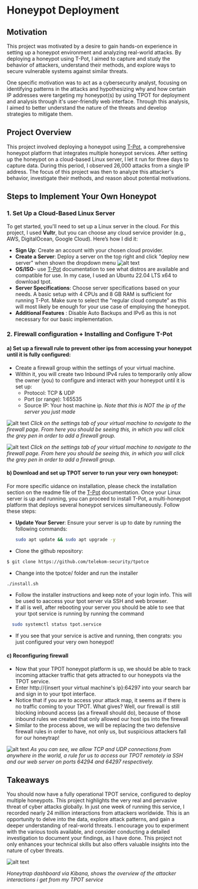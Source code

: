 # Honeypot Deployment

## Motivation
 This project was motivated by a desire to gain hands-on experience in setting up a honeypot environment and analyzing real-world attacks. By deploying a honeypot using T-Pot, I aimed to capture and study the behavior of attackers, understand their methods, and explore ways to secure vulnerable systems against similar threats. 

One specific motivation was to act as a cybersecurity analyst, focusing on identifying patterns in the attacks and hypothesizing why and how certain IP addresses were targeting my honeypot(s) by using TPOT for deployment and analysis through it's user-friendly web interface. Through this analysis, I aimed to better understand the nature of the threats and develop strategies to mitigate them.

## Project Overview
This project involved deploying a honeypot using [T-Pot](https://github.com/telekom-security/tpotce), a comprehensive honeypot platform that integrates multiple honeypot services. After setting up the honeypot on a cloud-based Linux server, I let it run for three days to capture data. During this period, I observed 26,000 attacks from a single IP address. The focus of this project was then to analyze this attacker's behavior, investigate their methods, and reason about potential motivations.

## Steps to Implement Your Own Honeypot

### 1. Set Up a Cloud-Based Linux Server
To get started, you'll need to set up a Linux server in the cloud. For this project, I used **Vultr**, but you can choose any cloud service provider (e.g., AWS, DigitalOcean, Google Cloud). Here’s how I did it:
- **Sign Up**: Create an account with your chosen cloud provider.
- **Create a Server**: Deploy a server on the top right and click "deploy new server" when shown the dropdown menu
  ![alt text](https://github.com/jbqmag/Honeypot-Honeytrap-Analysis/blob/main/pngs/S1.png)
- **OS/ISO**- use  [T-Pot](https://github.com/telekom-security/tpotce) documentation to see what distros are available and compatible for use. In my case, I used an Ubuntu 22.04 LTS x64 to download tpot.
- **Server Specifications**: Choose server specifications based on your needs. A basic setup with 4 CPUs and 8 GB RAM is sufficient for running T-Pot. Make sure to select the "regular cloud compute" as this will most likely be enough for your use case of employing the honeypot.
- **Additional Features** : Disable Auto Backups and IPv6 as this is not necessary for our basic implementation. 



### 2. Firewall configuration + Installing and Configure T-Pot

#### a) Set up a firewall rule to prevent other ips from accessing your honeypot until it is fully configured:

- Create a firewall group within the settings of your virtual machine.
- Within it, you will create two Inbound IPv4 rules to temporarily only allow the owner (you) to configure and interact with your honeypot until it is set up:
  - Protocol: TCP & UDP
  - Port (or range): 1:65535
  - Source IP: Your host machine ip. *Note that this is NOT the ip of the server you just made*

![alt text](https://github.com/jbqmag/Honeypot-Honeytrap-Analysis/blob/main/pngs/S2.png)
*Click on the settings tab of your virtual machine to navigate to the firewall page. From here you should be seeing this, in which you will click the grey pen in order to add a firewall group.*

![alt text](https://github.com/jbqmag/Honeypot-Honeytrap-Analysis/blob/main/pngs/S3.png)
*Click on the settings tab of your virtual machine to navigate to the firewall page. From here you should be seeing this, in which you will click the grey pen in order to add a firewall group.*
#### b) Download and set up TPOT server to run your very own honeypot: 
For more specific uidance on installation, please check the installation section on the readme file of the [T-Pot](https://github.com/telekom-security/tpotce) documentation.
Once your Linux server is up and running, you can proceed to install T-Pot, a multi-honeypot platform that deploys several honeypot services simultaneously. Follow these steps:
- **Update Your Server**: Ensure your server is up to date by running the following commands:
  ```bash
  sudo apt update && sudo apt upgrade -y
  ```

- Clone the github repository: 
```bash 
$ git clone https://github.com/telekom-security/tpotce
```
- Change into the tpotce/ folder and run the installer 
```bash 
./install.sh
```
- Follow the installer instructions and keep note of your login info. This will be used to aaccess your tpot server via SSH and web browser.
- If all is well, after rebooting your server you should be able to see that your tpot service is running by running the command
```bash
  sudo systemctl status tpot.service
  ```
- If you see that your service is active and running, then congrats: you just configured your very own honeypot!

#### c) Reconfiguring firewall
- Now that your TPOT honeypot platform is up, we should be able to track incoming attacker traffic that gets attracted to our honeypots via the TPOT service. 
- Enter http://{insert your virtual machine's ip}:64297 into your search bar and sign in to your tpot interface.
- Notice that if you are to access your attack map, it seems as if there is no traffic coming to your TPOT. What gives? Well, our firewall is still blocking inbound access (as a firewall should do), because of those inbound rules we created that only allowed our host ips into the firewall
- Similar to the process above, we will be replacing the two defensive firewall rules in order to have, not only us, but suspicious attackers fall for our honeytrap!

![alt text](https://github.com/jbqmag/Honeypot-Honeytrap-Analysis/blob/main/pngs/S4.png)
*As you can see, we allow TCP and UDP connections from anywhere in the world, a rule for us to access our TPOT remotely ia SSH and our web server on ports 64294 and 64297 respectively.*


## Takeaways
You should now have a fully operational TPOT service, configured to deploy multiple honeypots. This project highlights the very real and pervasive threat of cyber attacks globally. In just one week of running this service, I recorded nearly 24 million interactions from attackers worldwide. This is an opportunity to delve into the data, explore attack patterns, and gain a deeper understanding of real-world threats. I encourage you to experiment with the various tools available, and consider conducting a detailed investigation to document your findings, as I have done. This project not only enhances your technical skills but also offers valuable insights into the nature of cyber threats.

 ![alt text](https://github.com/jbqmag/Honeypot-Honeytrap-Analysis/blob/main/pngs/S5.png)

 *Honeytrap dashboard via Kibana, shows the overview of the attacker interactions i get from my TPOT service*
